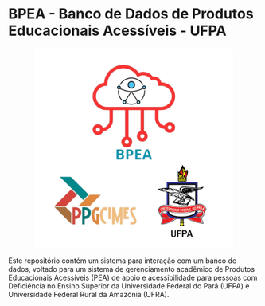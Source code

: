 # BPEA - Banco de Dados de Produtos Educacionais Acessíveis - UFPA

<p align="center">
  <img src="/logo.png" alt="Logo BPEA" width="400" height="400">
</p>

Este repositório contém um sistema para interação com um banco de dados, voltado para um sistema de gerenciamento acadêmico de Produtos Educacionais Acessíveis (PEA) de apoio e acessibilidade para pessoas com Deficiência no Ensino Superior da Universidade Federal do Pará (UFPA) e Universidade Federal Rural da Amazônia (UFRA).





